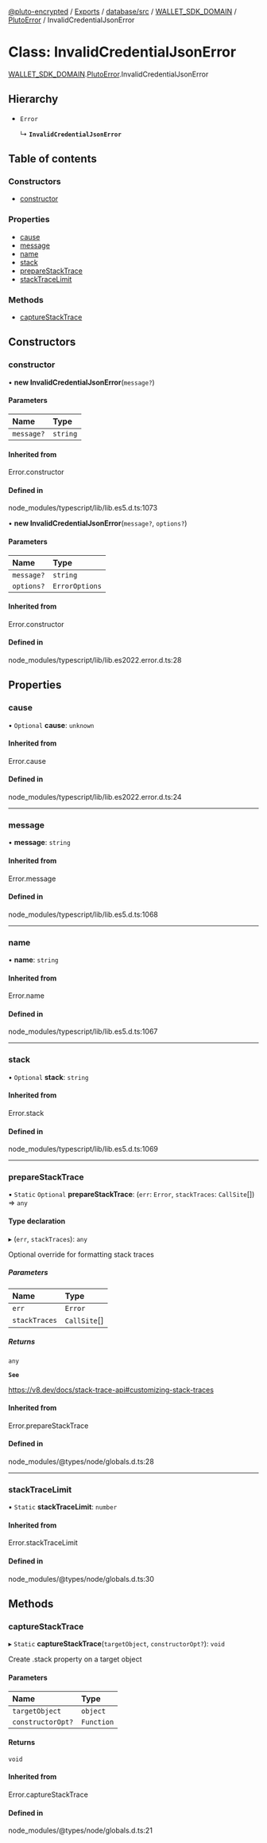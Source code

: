 [@pluto-encrypted](../README.md) / [Exports](../modules.md) / [database/src](../modules/database_src.md) / [WALLET\_SDK\_DOMAIN](../modules/database_src.WALLET_SDK_DOMAIN.md) / [PlutoError](../modules/database_src.WALLET_SDK_DOMAIN.PlutoError.md) / InvalidCredentialJsonError

# Class: InvalidCredentialJsonError

[WALLET\_SDK\_DOMAIN](../modules/database_src.WALLET_SDK_DOMAIN.md).[PlutoError](../modules/database_src.WALLET_SDK_DOMAIN.PlutoError.md).InvalidCredentialJsonError

## Hierarchy

- `Error`

  ↳ **`InvalidCredentialJsonError`**

## Table of contents

### Constructors

- [constructor](database_src.WALLET_SDK_DOMAIN.PlutoError.InvalidCredentialJsonError.md#constructor)

### Properties

- [cause](database_src.WALLET_SDK_DOMAIN.PlutoError.InvalidCredentialJsonError.md#cause)
- [message](database_src.WALLET_SDK_DOMAIN.PlutoError.InvalidCredentialJsonError.md#message)
- [name](database_src.WALLET_SDK_DOMAIN.PlutoError.InvalidCredentialJsonError.md#name)
- [stack](database_src.WALLET_SDK_DOMAIN.PlutoError.InvalidCredentialJsonError.md#stack)
- [prepareStackTrace](database_src.WALLET_SDK_DOMAIN.PlutoError.InvalidCredentialJsonError.md#preparestacktrace)
- [stackTraceLimit](database_src.WALLET_SDK_DOMAIN.PlutoError.InvalidCredentialJsonError.md#stacktracelimit)

### Methods

- [captureStackTrace](database_src.WALLET_SDK_DOMAIN.PlutoError.InvalidCredentialJsonError.md#capturestacktrace)

## Constructors

### constructor

• **new InvalidCredentialJsonError**(`message?`)

#### Parameters

| Name | Type |
| :------ | :------ |
| `message?` | `string` |

#### Inherited from

Error.constructor

#### Defined in

node_modules/typescript/lib/lib.es5.d.ts:1073

• **new InvalidCredentialJsonError**(`message?`, `options?`)

#### Parameters

| Name | Type |
| :------ | :------ |
| `message?` | `string` |
| `options?` | `ErrorOptions` |

#### Inherited from

Error.constructor

#### Defined in

node_modules/typescript/lib/lib.es2022.error.d.ts:28

## Properties

### cause

• `Optional` **cause**: `unknown`

#### Inherited from

Error.cause

#### Defined in

node_modules/typescript/lib/lib.es2022.error.d.ts:24

___

### message

• **message**: `string`

#### Inherited from

Error.message

#### Defined in

node_modules/typescript/lib/lib.es5.d.ts:1068

___

### name

• **name**: `string`

#### Inherited from

Error.name

#### Defined in

node_modules/typescript/lib/lib.es5.d.ts:1067

___

### stack

• `Optional` **stack**: `string`

#### Inherited from

Error.stack

#### Defined in

node_modules/typescript/lib/lib.es5.d.ts:1069

___

### prepareStackTrace

▪ `Static` `Optional` **prepareStackTrace**: (`err`: `Error`, `stackTraces`: `CallSite`[]) => `any`

#### Type declaration

▸ (`err`, `stackTraces`): `any`

Optional override for formatting stack traces

##### Parameters

| Name | Type |
| :------ | :------ |
| `err` | `Error` |
| `stackTraces` | `CallSite`[] |

##### Returns

`any`

**`See`**

https://v8.dev/docs/stack-trace-api#customizing-stack-traces

#### Inherited from

Error.prepareStackTrace

#### Defined in

node_modules/@types/node/globals.d.ts:28

___

### stackTraceLimit

▪ `Static` **stackTraceLimit**: `number`

#### Inherited from

Error.stackTraceLimit

#### Defined in

node_modules/@types/node/globals.d.ts:30

## Methods

### captureStackTrace

▸ `Static` **captureStackTrace**(`targetObject`, `constructorOpt?`): `void`

Create .stack property on a target object

#### Parameters

| Name | Type |
| :------ | :------ |
| `targetObject` | `object` |
| `constructorOpt?` | `Function` |

#### Returns

`void`

#### Inherited from

Error.captureStackTrace

#### Defined in

node_modules/@types/node/globals.d.ts:21
